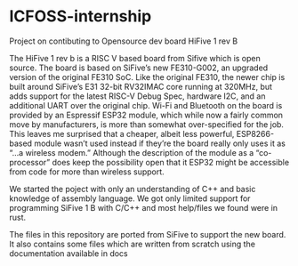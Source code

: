 # ICFOSS-internship
Project on contibuting to Opensource dev board HiFive 1 rev B

The HiFive 1 rev b is a RISC V based board from Sifive which is open source. The board is based on SiFive’s new FE310-G002, an upgraded version of the original FE310 SoC. Like the original FE310, the newer chip is built around SiFive’s E31 32-bit RV32IMAC core running at 320MHz, but adds support for the latest RISC-V Debug Spec, hardware I2C, and an additional UART over the original chip. Wi-Fi and Bluetooth on the board is provided by an Espressif ESP32 module, which while now a fairly common move by manufacturers, is more than somewhat over-specified for the job. This leaves me surprised that a cheaper, albeit less powerful, ESP8266-based module wasn’t used instead if they’re the board really only uses it as “…a wireless modem.” Although the description of the module as a “co-processor” does keep the possibility open that it ESP32 might be accessible from code for more than wireless support.


We started the poject with only an understanding of C++ and basic knowledge of assembly language.
We got only limited support for programming SiFive 1 B with C/C++ and most help/files we found were in rust.

The files in this repository are ported from SiFive to support the new board. It also contains some files which are written from scratch using the documentation available in docs
